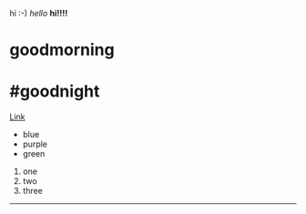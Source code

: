 hi :-)
*hello*
**hi!!!!**
# goodmorning
# #goodnight
[Link](https://www.akpsiucsd.com/about)
* blue
* purple
* green
1. one
2. two
3. three
---
